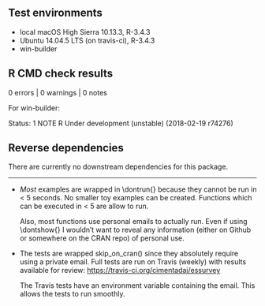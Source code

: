 ## Test environments
* local macOS High Sierra 10.13.3, R-3.4.3
* Ubuntu 14.04.5 LTS (on travis-ci), R-3.4.3
* win-builder

## R CMD check results

0 errors | 0 warnings | 0 notes

For win-builder:

Status: 1 NOTE
R Under development (unstable) (2018-02-19 r74276)

## Reverse dependencies

There are currently no downstream dependencies for this package.

---

- *Most* examples are wrapped in \dontrun{} because they cannot be run
  in < 5 seconds. No smaller toy examples can be created. Functions
  which can be executed in < 5 are allow to run.

  Also, most functions use personal emails to actually run. Even if using
  \dontshow{} I wouldn’t want to reveal any information (either on Github or
  somewhere on the CRAN repo) of personal use.

- The tests are wrapped skip_on_cran()
  since they absolutely require using a private email. Full tests
  are run on Travis (weekly) with results available for review:
  https://travis-ci.org/cimentadaj/essurvey
  
  The Travis tests have an environment variable containing the email. This
  allows the tests to run smoothly.